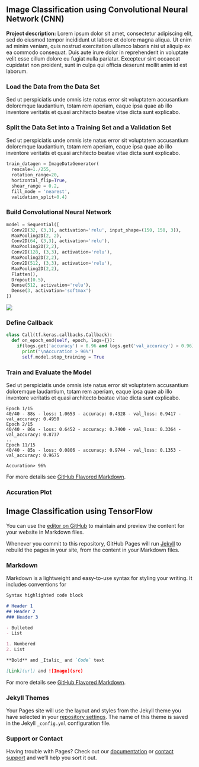 ## Image Classification using Convolutional Neural Network (CNN)

**Project description:** Lorem ipsum dolor sit amet, consectetur adipiscing elit, sed do eiusmod tempor incididunt ut labore et dolore magna aliqua. Ut enim ad minim veniam, quis nostrud exercitation ullamco laboris nisi ut aliquip ex ea commodo consequat. Duis aute irure dolor in reprehenderit in voluptate velit esse cillum dolore eu fugiat nulla pariatur. Excepteur sint occaecat cupidatat non proident, sunt in culpa qui officia deserunt mollit anim id est laborum.

### Load the Data from the Data Set

Sed ut perspiciatis unde omnis iste natus error sit voluptatem accusantium doloremque laudantium, totam rem aperiam, eaque ipsa quae ab illo inventore veritatis et quasi architecto beatae vitae dicta sunt explicabo. 

### Split the Data Set into a Training Set and a Validation Set

Sed ut perspiciatis unde omnis iste natus error sit voluptatem accusantium doloremque laudantium, totam rem aperiam, eaque ipsa quae ab illo inventore veritatis et quasi architecto beatae vitae dicta sunt explicabo. 

```py
train_datagen = ImageDataGenerator(
  rescale=1./255,
  rotation_range=20,
  horizontal_flip=True,
  shear_range = 0.2,
  fill_mode = 'nearest',
  validation_split=0.4)
```

### Build Convolutional Neural Network

```py
model = Sequential([
  Conv2D(32, (3,3), activation='relu', input_shape=(150, 150, 3)),
  MaxPooling2D(2, 2),
  Conv2D(64, (3,3), activation='relu'),
  MaxPooling2D(2,2),
  Conv2D(128, (3,3), activation='relu'),
  MaxPooling2D(2,2),
  Conv2D(512, (3,3), activation='relu'),
  MaxPooling2D(2,2),
  Flatten(),
  Dropout(0.5),
  Dense(512, activation='relu'),
  Dense(3, activation='softmax')
])
```
<img src="images/dummy_thumbnail.jpg?raw=true"/>

### Define Callback

```py
class Call(tf.keras.callbacks.Callback): 
  def on_epoch_end(self, epoch, logs={}): 
    if(logs.get('accuracy') > 0.96 and logs.get('val_accuracy') > 0.96):
      print("\nAccuration > 96%") 
      self.model.stop_training = True 
```

### Train and Evaluate the Model

Sed ut perspiciatis unde omnis iste natus error sit voluptatem accusantium doloremque laudantium, totam rem aperiam, eaque ipsa quae ab illo inventore veritatis et quasi architecto beatae vitae dicta sunt explicabo. 

```
Epoch 1/15
40/40 - 88s - loss: 1.0653 - accuracy: 0.4328 - val_loss: 0.9417 - val_accuracy: 0.4950
Epoch 2/15
40/40 - 86s - loss: 0.6452 - accuracy: 0.7400 - val_loss: 0.3364 - val_accuracy: 0.8737
..
Epoch 11/15
40/40 - 85s - loss: 0.0806 - accuracy: 0.9744 - val_loss: 0.1353 - val_accuracy: 0.9675

Accuration> 96%
```

For more details see [GitHub Flavored Markdown](https://guides.github.com/features/mastering-markdown/).

### Accuration Plot



## Image Classification using TensorFlow

You can use the [editor on GitHub](https://github.com/firdaanindita/Project-1/edit/gh-pages/index.md) to maintain and preview the content for your website in Markdown files.

Whenever you commit to this repository, GitHub Pages will run [Jekyll](https://jekyllrb.com/) to rebuild the pages in your site, from the content in your Markdown files.

### Markdown

Markdown is a lightweight and easy-to-use syntax for styling your writing. It includes conventions for

```markdown
Syntax highlighted code block

# Header 1
## Header 2
### Header 3

- Bulleted
- List

1. Numbered
2. List

**Bold** and _Italic_ and `Code` text

[Link](url) and ![Image](src)
```

For more details see [GitHub Flavored Markdown](https://guides.github.com/features/mastering-markdown/).

### Jekyll Themes

Your Pages site will use the layout and styles from the Jekyll theme you have selected in your [repository settings](https://github.com/firdaanindita/Project-1/settings/pages). The name of this theme is saved in the Jekyll `_config.yml` configuration file.

### Support or Contact

Having trouble with Pages? Check out our [documentation](https://docs.github.com/categories/github-pages-basics/) or [contact support](https://support.github.com/contact) and we’ll help you sort it out.
